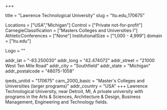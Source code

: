 
+++

title = "Lawrence Technological University"
slug = "ltu.edu_170675"

Locations = ["USA","Michigan"]
Control = ["Private not-for-profit"]
CarnegieClassification = ["Masters Colleges and Universities I"]
AthleticConferences = ["None"]
InstitutionalSize = ["1,000 - 4,999"]
domain = ["ltu.edu"]

Logo = ""

addr_lat = "-83.250030"
addr_long = "42.474072"
addr_street = "21000 West Ten Mile Road"
addr_city = "Southfield"
addr_state = "Michigan"
addr_postalcode = "48075-1058"

ipeds_unitid = "170675"
carn_2000_basic = "Master's Colleges and Universities (larger programs)"
addr_country = "USA"
+++
    Lawrence Technological University, near Detroit, MI, A private university with programs in the Arts & Sciences, Architecture & Design, Business Management, Engineering and Technology fields. 
